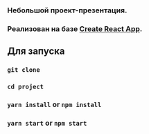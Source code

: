 ### Небольшой проект-презентация.
### Реализован на базе [Create React App](https://github.com/facebook/create-react-app).

## Для запуска

### `git clone`
### `cd project`
### `yarn install` or `npm install`
### `yarn start` or `npm start`

